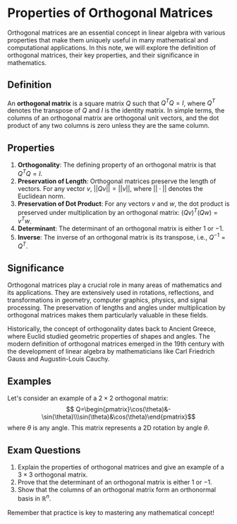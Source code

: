 # Properties of Orthogonal Matrices

Orthogonal matrices are an essential concept in linear algebra with various properties that make them uniquely useful in many mathematical and computational applications. In this note, we will explore the definition of orthogonal matrices, their key properties, and their significance in mathematics.

## Definition

An **orthogonal matrix** is a square matrix $Q$ such that $Q^TQ= I$, where $Q^T$ denotes the transpose of $Q$ and $I$ is the identity matrix. In simple terms, the columns of an orthogonal matrix are orthogonal unit vectors, and the dot product of any two columns is zero unless they are the same column.

## Properties

1. **Orthogonality**: The defining property of an orthogonal matrix is that $Q^TQ= I$.
2. **Preservation of Length**: Orthogonal matrices preserve the length of vectors. For any vector $v$, $||Qv||=||v||$, where $||\cdot||$ denotes the Euclidean norm.
3. **Preservation of Dot Product**: For any vectors $v$ and $w$, the dot product is preserved under multiplication by an orthogonal matrix: $(Qv)^T(Qw)= v^Tw$.
4. **Determinant**: The determinant of an orthogonal matrix is either $1$ or $-1$.
5. **Inverse**: The inverse of an orthogonal matrix is its transpose, i.e., $Q^{-1}= Q^T$.

## Significance

Orthogonal matrices play a crucial role in many areas of mathematics and its applications. They are extensively used in rotations, reflections, and transformations in geometry, computer graphics, physics, and signal processing. The preservation of lengths and angles under multiplication by orthogonal matrices makes them particularly valuable in these fields.

Historically, the concept of orthogonality dates back to Ancient Greece, where Euclid studied geometric properties of shapes and angles. The modern definition of orthogonal matrices emerged in the 19th century with the development of linear algebra by mathematicians like Carl Friedrich Gauss and Augustin-Louis Cauchy.

## Examples

Let's consider an example of a $2\times 2$ orthogonal matrix:
$$
Q=\begin{pmatrix}\cos(\theta)&-\sin(\theta)\\\sin(\theta)&\cos(\theta)\end{pmatrix}$$
where $\theta$ is any angle. This matrix represents a 2D rotation by angle $\theta$.

## Exam Questions

1. Explain the properties of orthogonal matrices and give an example of a $3\times 3$ orthogonal matrix.
2. Prove that the determinant of an orthogonal matrix is either $1$ or $-1$.
3. Show that the columns of an orthogonal matrix form an orthonormal basis in $\mathbb{R}^n$.

Remember that practice is key to mastering any mathematical concept!